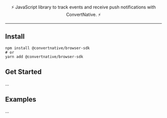 <div align="center">
  ⚡️ JavaScript library to track events and receive push notifications with ConvertNative. ⚡️
</div>

---

## Install

```
npm install @convertnative/browser-sdk
# or
yarn add @convertnative/browser-sdk
```

## Get Started

...

## Examples

...
